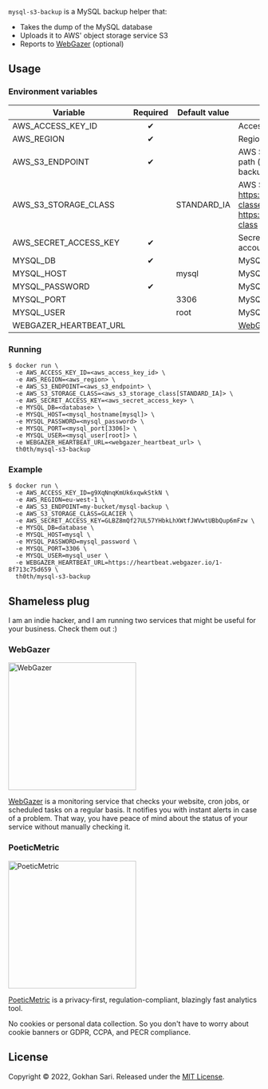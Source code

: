 `mysql-s3-backup` is a MySQL backup helper that:

* Takes the dump of the MySQL database
* Uploads it to AWS' object storage service S3
* Reports to [WebGazer](https://www.webgazer.io) (optional)

## Usage

### Environment variables

| Variable               | Required | Default value | Description                                                                                                                   |
|------------------------|:--------:|---------------|-------------------------------------------------------------------------------------------------------------------------------|
| AWS_ACCESS_KEY_ID      |    ✔     |               | Access key id for the AWS account                                                                                             |
| AWS_REGION             |    ✔     |               | Region for the AWS bucket                                                                                                     |
| AWS_S3_ENDPOINT        |    ✔     |               | AWS S3 endpoint with bucket and path (e.g. "my-bucket/mysql-backup")                                                          |
| AWS_S3_STORAGE_CLASS   |          | STANDARD_IA   | AWS S3 storage class (see https://aws.amazon.com/s3/storage-classes/ and https://rclone.org/s3/#s3-storage-class for options. |
| AWS_SECRET_ACCESS_KEY  |    ✔     |               | Secret access key for the AWS account                                                                                         |
| MYSQL_DB               |    ✔     |               | MySQL server database                                                                                                         |
| MYSQL_HOST             |          | mysql         | MySQL server host                                                                                                             |
| MYSQL_PASSWORD         |    ✔     |               | MySQL server password                                                                                                         |
| MYSQL_PORT             |          | 3306          | MySQL server port                                                                                                             |
| MYSQL_USER             |          | root          | MySQL server user                                                                                                             |
| WEBGAZER_HEARTBEAT_URL |          |               | [WebGazer Heartbeat Monitor](https://www.webgazer.io/services/cron-job-monitoring) URL                                        |

### Running

```shell
$ docker run \
  -e AWS_ACCESS_KEY_ID=<aws_access_key_id> \
  -e AWS_REGION=<aws_region> \
  -e AWS_S3_ENDPOINT=<aws_s3_endpoint> \
  -e AWS_S3_STORAGE_CLASS=<aws_s3_storage_class[STANDARD_IA]> \
  -e AWS_SECRET_ACCESS_KEY=<aws_secret_access_key> \
  -e MYSQL_DB=<database> \
  -e MYSQL_HOST=<mysql_hostname[mysql]> \
  -e MYSQL_PASSWORD=<mysql_password> \
  -e MYSQL_PORT=<mysql_port[3306]> \
  -e MYSQL_USER=<mysql_user[root]> \
  -e WEBGAZER_HEARTBEAT_URL=<webgazer_heartbeat_url> \
  th0th/mysql-s3-backup
```

### Example

```shell
$ docker run \
  -e AWS_ACCESS_KEY_ID=g9XqNnqKmUk6xqwkStkN \
  -e AWS_REGION=eu-west-1 \
  -e AWS_S3_ENDPOINT=my-bucket/mysql-backup \
  -e AWS_S3_STORAGE_CLASS=GLACIER \
  -e AWS_SECRET_ACCESS_KEY=GLBZ8mQf27UL57YHbkLhXWtfJWVwtUBbQup6mFzw \
  -e MYSQL_DB=database \
  -e MYSQL_HOST=mysql \
  -e MYSQL_PASSWORD=mysql_password \
  -e MYSQL_PORT=3306 \
  -e MYSQL_USER=mysql_user \
  -e WEBGAZER_HEARTBEAT_URL=https://heartbeat.webgazer.io/1-8f713c75d659 \
  th0th/mysql-s3-backup
```

## Shameless plug

I am an indie hacker, and I am running two services that might be useful for your business. Check them out :)

### WebGazer

[<img alt="WebGazer" src="https://user-images.githubusercontent.com/698079/162474223-f7e819c4-4421-4715-b8a2-819583550036.png" width="256" />](https://www.webgazer.io/?utm_source=github&utm_campaign=mysql-s3-backup-readme)

[WebGazer](https://www.webgazer.io/?utm_source=github&utm_campaign=mysql-s3-backup-readme) is a monitoring service
that checks your website, cron jobs, or scheduled tasks on a regular basis. It notifies
you with instant alerts in case of a problem. That way, you have peace of mind about the status of your service without
manually checking it.

### PoeticMetric

[<img alt="PoeticMetric" src="https://user-images.githubusercontent.com/698079/162474946-7c4565ba-5097-4a42-8821-d087e6f56a5d.png" width="256" />](https://www.poeticmetric.com/?utm_source=github&utm_campaign=mysql-s3-backup-readme)

[PoeticMetric](https://www.poeticmetric.com/?utm_source=github&utm_campaign=mysql-s3-backup-readme) is a
privacy-first, regulation-compliant, blazingly fast analytics tool.

No cookies or personal data collection. So you don't have to worry about cookie banners or GDPR, CCPA, and PECR
compliance.

## License

Copyright © 2022, Gokhan Sari. Released under the [MIT License](LICENSE).
